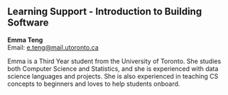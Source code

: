 ## Learning Support - Introduction to Building Software

**Emma Teng**  
Email: e.teng@mail.utoronto.ca  

Emma is a Third Year student from the University of Toronto. She studies both Computer Science and Statistics, and she is experienced with data science languages and projects. She is also experienced in teaching CS concepts to beginners and loves to help students onboard.
